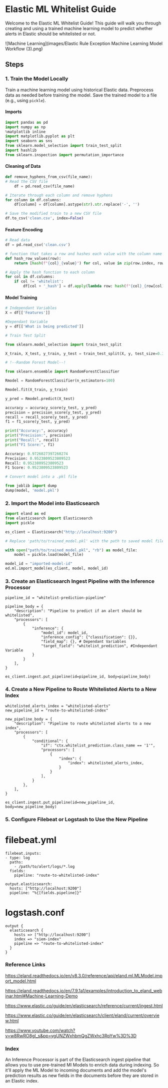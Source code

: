 # Elastic ML Whitelist Guide

Welcome to the Elastic ML Whitelist Guide! This guide will walk you through creating and using a trained machine learning model to predict whether alerts in Elastic should be whitelisted or not.

![Machine Learning](images/Elastic Rule Exception Machine Learning Model Workflow (3).png)

## Steps

### 1. Train the Model Locally

Train a machine learning model using historical Elastic data. Preprocess data as needed before training the model. Save the trained model to a file (e.g., using `pickle`).

#### Imports
```python
import pandas as pd
import numpy as np 
%matplotlib inline
import matplotlib.pyplot as plt
import seaborn as sns
from sklearn.model_selection import train_test_split
import hashlib
from sklearn.inspection import permutation_importance

```

#### Cleaning of Data

```python
def remove_hyphens_from_csv(file_name):
# Read the CSV file
    df = pd.read_csv(file_name)

# Iterate through each column and remove hyphens
for column in df.columns:
    df[column] = df[column].astype(str).str.replace('-', '')

# Save the modified train to a new CSV file
df.to_csv('clean.csv', index=False)

```
#### Feature Encoding
```python
# Read data
df = pd.read_csv('clean.csv')

# function that takes a row and hashes each value with the column name
def hash_row_values(row):
    return [hash(f"{col}_{value}") for col, value in zip(row.index, row) if col != 'whitelist']

# Apply the hash function to each column
for col in df.columns:
    if col != 'whitelist':
        df[col + '_hash'] = df.apply(lambda row: hash(f"{col}_{row[col]}"), axis=1)

```
#### Model Training
```python
# Independant Variables
X = df[['Features']]

#Dependant Variable
y = df[['What is being predicted']]
```
```python
# Train Test Split

from sklearn.model_selection import train_test_split

X_train, X_test, y_train, y_test = train_test_split(X, y, test_size=0.3, random_state=42)
```
```python
# !--Random Forest Model--!

from sklearn.ensemble import RandomForestClassifier

Rmodel = RandomForestClassifier(n_estimators=100)

Rmodel.fit(X_train, y_train)

y_pred = Rmodel.predict(X_test)

accuracy = accuracy_score(y_test, y_pred)
precision = precision_score(y_test, y_pred)
recall = recall_score(y_test, y_pred)
f1 = f1_score(y_test, y_pred)

print("Accuracy:", accuracy)
print("Precision:", precision)
print("Recall:", recall)
print("F1 Score:", f1)

Accuracy: 0.9726027397260274
Precision: 0.9523809523809523
Recall: 0.9523809523809523
F1 Score: 0.9523809523809523
```

```python
# Convert model into a .pkl file

from joblib import dump
dump(model, 'model.pkl')
```

### 2. Import the Model into Elasticsearch

```python
import eland as ed
from elasticsearch import Elasticsearch
import pickle

es_client = Elasticsearch("http://localhost:9200") 

```

```python
# Replace 'path/to/trained_model.pkl' with the path to saved model file

with open("path/to/trained_model.pkl", "rb") as model_file:
    model = pickle.load(model_file)

model_id = "imported-model-id"
ed.ml.import_model(es_client, model, model_id)

```

### 3. Create an Elasticsearch Ingest Pipeline with the Inference Processor

```
pipeline_id = "whitelist-prediction-pipeline"

pipeline_body = {
    "description": "Pipeline to predict if an alert should be whitelisted",
    "processors": [ 
        {
            "inference": {
                "model_id": model_id,
                "inference_config": {"classification": {}},
                "field_map": {}, # Dependant Variables
                "target_field": "whitelist_prediction", #Independant Variable
            }
        }
    ],
}

es_client.ingest.put_pipeline(id=pipeline_id, body=pipeline_body)

```

### 4. Create a New Pipeline to Route Whitelisted Alerts to a New Index
```
whitelisted_alerts_index = "whitelisted-alerts"
new_pipeline_id = "route-to-whitelisted-index"

new_pipeline_body = {
    "description": "Pipeline to route whitelisted alerts to a new index",
    "processors": [
        {
            "conditional": {
                "if": "ctx.whitelist_prediction.class_name == '1'",
                "processors": [
                    {
                        "index": {
                            "index": whitelisted_alerts_index,
                        }
                    }
                ],
            }
        },
    ],
}

es_client.ingest.put_pipeline(id=new_pipeline_id, body=new_pipeline_body)

```

### 5. Configure Filebeat or Logstash to Use the New Pipeline

# filebeat.yml
```
filebeat.inputs:
- type: log
  paths:
    - /path/to/alert/logs/*.log
  fields:
    pipeline: "route-to-whitelisted-index"

output.elasticsearch:
  hosts: ["http://localhost:9200"]
  pipeline: "%{[fields.pipeline]}"
```
# logstash.conf
```
output {
  elasticsearch {
    hosts => ["http://localhost:9200"]
    index => "siem-index"
    pipeline => "route-to-whitelisted-index"
  }
}
```

### Reference Links

https://eland.readthedocs.io/en/v8.3.0/reference/api/eland.ml.MLModel.import_model.html

https://eland.readthedocs.io/en/7.9.1a1/examples/introduction_to_eland_webinar.html#Machine-Learning-Demo

https://www.elastic.co/guide/en/elasticsearch/reference/current/ingest.html

https://www.elastic.co/guide/en/elasticsearch/client/eland/current/overview.html

https://www.youtube.com/watch?v=w8RwRO8gI_s&pp=ygUNZWxhbmQgZWxhc3RpYw%3D%3D

### Index

An Inference Processor is part of the Elasticsearch ingest pipeline that allows you to use pre-trained Ml Models to enrich data during indexing. So it'll apply the ML Model to incoming documents and add the model's prediction results as new fields in the documents before they are stored in an Elastic index.